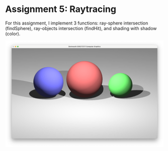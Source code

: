 # Assignment 5: Raytracing

For this assignment, I implement 3 functions: ray-sphere intersection (findSphere), ray-objects intersection (findHit), and shading with shadow (color).

<img src="https://github.com/mtoppan/cs177-computer-graphics/blob/main/a5%20-%20raytracing/A5.png" width="900">
